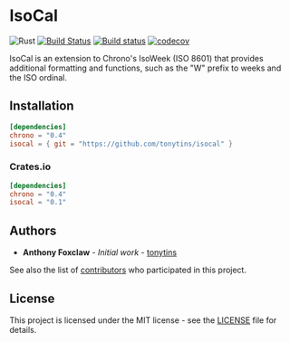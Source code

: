 # IsoCal

![Rust](https://github.com/tonytins/isocal/workflows/Rust/badge.svg) [![Build Status](https://travis-ci.org/tonytins/isocal.svg?branch=master)](https://travis-ci.org/tonytins/isocal) [![Build status](https://ci.appveyor.com/api/projects/status/ffru6ik26j2b87ko?svg=true)](https://ci.appveyor.com/project/tonytins/isocal) [![codecov](https://codecov.io/gh/tonytins/isocal/branch/master/graph/badge.svg)](https://codecov.io/gh/tonytins/isocal)

IsoCal is an extension to Chrono's IsoWeek (ISO 8601) that provides additional formatting and functions, such as the "W" prefix to weeks and the ISO ordinal.

## Installation

```toml
[dependencies]
chrono = "0.4"
isocal = { git = "https://github.com/tonytins/isocal" }
```


### Crates.io

```toml
[dependencies]
chrono = "0.4"
isocal = "0.1"
```

## Authors

- **Anthony Foxclaw** - _Initial work_ - [tonytins](https://github.com/tonytins)

See also the list of [contributors](https://github.com/tonytins/isow/contributors) who participated in this project.

## License

This project is licensed under the MIT license - see the [LICENSE](LICENSE) file for details.
